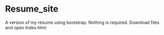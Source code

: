 # Resume_site
A version of my resume using bootstrap.
Nothing is required. Download files and open Index.html
